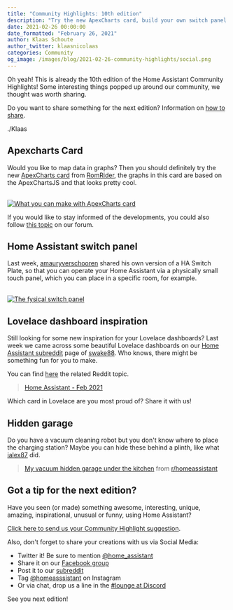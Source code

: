 ```yaml
---
title: "Community Highlights: 10th edition"
description: "Try the new ApexCharts card, build your own switch panel and get inspiration for your own Lovelace dashboard."
date: 2021-02-26 00:00:00
date_formatted: "February 26, 2021"
author: Klaas Schoute
author_twitter: klaasnicolaas
categories: Community
og_image: /images/blog/2021-02-26-community-highlights/social.png
---
```


Oh yeah! This is already the 10th edition of the Home Assistant Community Highlights!
Some interesting things popped up around our community, we thought was worth sharing.

Do you want to share something for the next edition? Information on [how to share](#got-a-tip-for-the-next-edition).

./Klaas

## Apexcharts Card

Would you like to map data in graphs? Then you should definitely try the new
[ApexCharts card](https://github.com/RomRider/apexcharts-card) from [RomRider](https://github.com/RomRider), 
the graphs in this card are based on the ApexChartsJS and that looks pretty cool.

<div style="margin:0 auto; text-align:center">
    <object type="image/svg+xml" data="https://gh-card.dev/repos/RomRider/apexcharts-card.svg?link_target=_blank"></object>
</div>
<br>
<a href="https://github.com/RomRider/apexcharts-card" target="_blank">
  <img
    src='/images/blog/2021-02-26-community-highlights/apexcharts.png'
    alt="What you can make with ApexCharts card"
    style='border: 0;box-shadow: none;'
  />
</a>

If you would like to stay informed of the developments, you could also follow 
[this topic](https://community.home-assistant.io/t/apexcharts-card-a-highly-customizable-graph-card/272877) on our forum.

## Home Assistant switch panel

Last week, [amauryverschooren](https://github.com/amauryverschooren) shared his
own version of a HA Switch Plate, so that you can operate your Home Assistant via
a physically small touch panel, which you can place in a specific room, for example.

<div style="margin:0 auto; text-align:center">
    <object type="image/svg+xml" data="https://gh-card.dev/repos/amauryverschooren/HASP-LVGL.svg?link_target=_blank"></object>
</div>
<br>
<a href="https://github.com/amauryverschooren/HASP-LVGL" target="_blank">
  <img
    src='/images/blog/2021-02-26-community-highlights/hasp.png'
    alt="The fysical switch panel"
    style='border: 0;box-shadow: none;'
  />
</a>

## Lovelace dashboard inspiration

Still looking for some new inspiration for your Lovelace dashboards? Last week we
came across some beautiful Lovelace dashboards on our [Home Assistant subreddit][reddit]
page of [swake88](https://www.reddit.com/user/swake88/). Who knows, there might be something fun for you to make.

You can find [here](https://www.reddit.com/r/homeassistant/comments/lqo7wr/ha_2_years_later_and_what_ive_built_so_far/) the related Reddit topic.

<blockquote class="imgur-embed-pub" lang="en" data-id="a/8BHxBVN"  ><a href="//imgur.com/a/8BHxBVN">Home Assistant - Feb 2021</a></blockquote><script async src="//s.imgur.com/min/embed.js" charset="utf-8"></script>

Which card in Lovelace are you most proud of? Share it with us!

## Hidden garage

Do you have a vacuum cleaning robot but you don't know where to place the charging
station? Maybe you can hide these behind a plinth, like what [ialex87](https://www.reddit.com/user/ialex87/) did.

<blockquote class="reddit-card" data-card-created="1614344206"><a href="https://www.reddit.com/r/homeassistant/comments/l4wsyk/my_vacuum_hidden_garage_under_the_kitchen/">My vacuum hidden garage under the kitchen</a> from <a href="http://www.reddit.com/r/homeassistant">r/homeassistant</a></blockquote>
<script async src="//embed.redditmedia.com/widgets/platform.js" charset="UTF-8"></script>

## Got a tip for the next edition?

Have you seen (or made) something awesome, interesting, unique, amazing,
inspirational, unusual or funny, using Home Assistant?

[Click here to send us your Community Highlight suggestion](/suggest-community-highlight).

Also, don't forget to share your creations with us via Social Media:

- Twitter it! Be sure to mention [@home_assistant][twitter]
- Share it on our [Facebook group][facebook-group]
- Post it to our [subreddit][reddit]
- Tag [@homeasssistant][instagram] on Instagram
- Or via chat, drop us a line in the [#lounge at Discord][chat]

See you next edition!

[chat]: https://www.home-assistant.io/join-chat
[facebook-group]: https://www.facebook.com/groups/HomeAssistant/
[instagram]: https://www.instagram.com/homeassistant/
[reddit]: https://www.reddit.com/r/homeassistant
[twitter]: https://www.twitter.com/home_assistant
